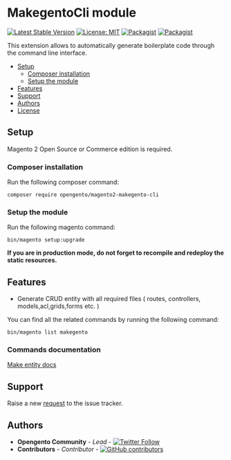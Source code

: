 # MakegentoCli module

[![Latest Stable Version](https://img.shields.io/packagist/v/opengento/magento2-makegento-cli.svg?style=flat-square)](https://packagist.org/packages/opengento/magento2-makegento-cli)
[![License: MIT](https://img.shields.io/github/license/opengento/magento2-minimal-price.svg?style=flat-square)](./LICENSE)
[![Packagist](https://img.shields.io/packagist/dt/opengento/magento2-makegento-cli.svg?style=flat-square)](https://packagist.org/packages/opengento/magento2-makegento-cli/stats)
[![Packagist](https://img.shields.io/packagist/dm/opengento/magento2-makegento-cli.svg?style=flat-square)](https://packagist.org/packages/opengento/magento2-makegento-cli/stats)

This extension allows to automatically generate boilerplate code through the command line interface.

- [Setup](#setup)
    - [Composer installation](#composer-installation)
    - [Setup the module](#setup-the-module)
- [Features](#features)
- [Support](#support)
- [Authors](#authors)
- [License](#license)

## Setup

Magento 2 Open Source or Commerce edition is required.

### Composer installation

Run the following composer command:

```
composer require opengento/magento2-makegento-cli
```

### Setup the module

Run the following magento command:

```
bin/magento setup:upgrade
```

**If you are in production mode, do not forget to recompile and redeploy the static resources.**

## Features

- Generate CRUD entity with all required files ( routes, controllers, models,acl,grids,forms etc. )

You can find all the related commands by running the following command:

```
bin/magento list makegento
```

### Commands documentation
[Make entity docs](docs/make-entity.md)

## Support

Raise a new [request](https://github.com/opengento/magento2-makegento-cli/issues) to the issue tracker.

## Authors

- **Opengento Community** - *Lead* - [![Twitter Follow](https://img.shields.io/twitter/follow/opengento.svg?style=social)](https://twitter.com/opengento)
- **Contributors** - *Contributor* - [![GitHub contributors](https://img.shields.io/github/contributors/opengento/magento2-makegento-cli.svg?style=flat-square)](https://github.com/opengento/magento2-makegento-cli/graphs/contributors)




